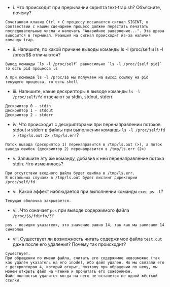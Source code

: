 * i. Что происходит при прерывании скрипта text-trap.sh? Объясните, почему?
```
Сочетанием клавиш Ctrl + С процессу посылается сигнал SIGINT, в соотвествии с нашим сценарием процесс должен перестать печатать последовательные числа и напечать "Аварийное завержение...". Эта фраза выводится в терминал. Реакция на сигнал происходит из-за наличия команды trap.
```
* ii. Напишите, по какой причине выводы команды ls -l /proc/self и ls -l /proc/$$ отличаются?
```
Вывод команды `ls -l /proc/self` равносильно `ls -l /proc/{self pid}` то есть pid процесса ls

А при команде ls -l /proc/$$ мы получаем на выход ссылку на pid текущего процесса, то есть shell
```
* iii. Напишите, какие дескрипторы в выводе команды `ls -l /proc/self/fd` отвечают за stdin, stdout, stderr.
```
Дескриптор 0 - stdin
Дескриптор 1 - stdout
Дескриптор 2 - stderr
```
* iv. Что происходит с дескрипторами при перенаправлении потоков stdout и stderr в файлы при выполнении команды `ls -l /proc/self/fd > /tmp/ls.out 2> /tmp/ls.err`?
```
Поток вывода (дескриптор 1) перенаправится в /tmp/ls.out (>), a поток вывода ошибок (дескриптор 2) перенаправится в /tmp/ls.err (2>)
```
* v. Запишите эту же команду, добавив к ней перенаправление потока stdin. Что изменилось?
```
При отсутствии входного файла будет ошибка в /tmp/ls.err.
В остальных случаях в /tmp/ls.out будет листинг директории /proc/self/fd

```
* vi. Какой эффект наблюдается при выполнении команды `exec ps -l`?
```
Текущая оболочка закрывается.
```
* vii. Что означает `pos` при выводе содержимого файла `/proc/$$/fdinfo/3`?
```
pos - позиция указателя, это значение равно 14, так как мы записали 14 символов
```
* vii. Существует ли возможность читать содержимое файла `test.out` даже после его удаления? Почему так происходит?
```
Существует.
При обращении по имени файла, считать его содержимое невозможно (так как удалён указатель на его inode), ибо файл удален. Но мы связали его с дескриптором 4, который открыт, поэтому при обращении по нему, мы можем открыть файл на чтение и прочитать его сожержимое.
Файл полностью удалится когда на него не останется не одной жёсткой ссылки.
```
